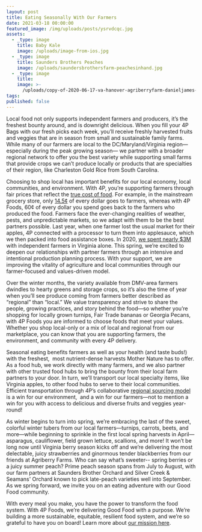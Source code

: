 ```yaml
---
layout: post
title: Eating Seasonally With Our Farmers
date: 2021-03-18 00:00:00
featured_image: /img/uploads/posts/ysrvdcqc.jpg
assets:
  - _type: image
    title: Baby Kale
    image: /uploads/image-from-ios.jpg
  - _type: image
    title: Saunders Brothers Peaches
    image: /uploads/saundersbrothersfarm-peachesinhand.jpg
  - _type: image
    title:
    image: >-
      /uploads/copy-of-2020-06-17-va-hanover-agriberryfarm-danieljames-herd-ventures-15.jpg
tags:
published: false
---
```

<div class="editable"><p>Local food not only supports independent farmers and producers, it&rsquo;s the freshest bounty around, and is downright delicious. When you fill your 4P Bags with our fresh picks each week, you&rsquo;ll receive freshly harvested fruits and veggies that are in season from small and sustainable family farms. While many of our farmers are local to the DC/Maryland/Virginia region&mdash; especially during the peak growing season&mdash; we partner with a broader regional network to offer you the best variety while supporting small farms that provide crops we can&rsquo;t produce locally or products that are specialties of their region, like Charleston Gold Rice from South Carolina.&nbsp;</p><p>Choosing to shop local has important benefits for our local economy, local communities, and environment. With 4P, you&rsquo;re supporting farmers through fair prices that reflect the <a href="https://sustainablefoodtrust.org/key-issues/true-cost-accounting/">true cost of food</a>. For example, in the mainstream grocery store, only <a href="https://nfu.org/2019/04/25/farmers-share-of-the-food-dollar-falls-to-all-time-low/#:~:text=WASHINGTON%20%E2%80%93%20For%20every%20dollar%20American,Economic%20Research%20Service%20(ERS)">14.5&cent;</a> of every dollar goes to farmers, whereas with 4P Foods, 60&cent; of every dollar you spend goes back to the farmers who produced the food. Farmers face the ever-changing realities of weather, pests, and unpredictable markets, so we adapt with them to be the best partners possible. Last year, when one farmer lost the usual market for their apples, 4P connected with a processor to turn them into applesauce, which we then packed into food assistance boxes. In 2020, <a href="/posts/2020-year-in-review/">we spent nearly $3M</a> with independent farmers in Virginia alone. This spring, we&rsquo;re excited to deepen our relationships with partner farmers through an intensive and intentional production planning process. With your support, we are improving the vitality of agriculture and local communities through our farmer-focused and values-driven model.&nbsp;</p><p>Over the winter months, the variety available from DMV-area farmers dwindles to hearty greens and storage crops, so it&rsquo;s also the time of year when you&rsquo;ll see produce coming from farmers better described as &ldquo;regional&rdquo; than &ldquo;local.&rdquo; We value transparency and strive to share the people, growing practices, and story behind the food&mdash;so whether you&rsquo;re shopping for locally grown turnips, Fair Trade bananas or Georgia Pecans, with 4P Foods you are informed to choose foods that meet your values. Whether you shop local-only or a mix of local and regional from our marketplace, you can know that you are supporting farmers, the environment, and community with every 4P delivery.</p><p>Seasonal eating benefits farmers as well as your health (and taste buds!) with the freshest,&nbsp; most nutrient-dense harvests Mother Nature has to offer. As a food hub, we work directly with many farmers, and we also partner with other trusted food hubs to bring the bounty from their local farm partners to your door. In turn, we&rsquo;ll transport our local specialty items, like Virginia apples, to other food hubs to serve to their local communities. Efficient transportation through 4P&rsquo;s collaborative <a href="https://4pfoods.com/posts/good-food-knows-no-boundaries/">regional sourcing model</a> is a win for our environment,&nbsp; and a win for our farmers&mdash;not to mention a win for you with access to delicious and diverse fruits and veggies year-round!</p><p>As winter begins to turn into spring, we&rsquo;re embracing the last of the sweet, colorful winter tubers from our local farmers&mdash;turnips, carrots, beets, and more&mdash;while beginning to sprinkle in the first local spring harvests in April&mdash;asparagus, cauliflower, field grown lettuce, scallions, and more! It won&rsquo;t be long now until Virginia berry season kicks off and we&rsquo;re delivering the most delectable, juicy strawberries and ginormous tender blackberries from our friends at Agriberry Farms. Who can say what&rsquo;s sweeter-- spring berries or a juicy summer peach? Prime peach season spans from July to August, with our farm partners at Saunders Brother Orchard and Silver Creek &amp; Seamans' Orchard known to pick late-peach varieties well into September. As we spring forward, we invite you on an eating adventure with our Good Food community.</p><p>With every meal you make, you have the power to transform the food system. With 4P Foods, we&rsquo;re delivering Good Food with a purpose. We&rsquo;re building a more sustainable, equitable, resilient food system, and we&rsquo;re so grateful to have you on board! Learn more about <a href="/about/">our mission here</a>.</p></div>
